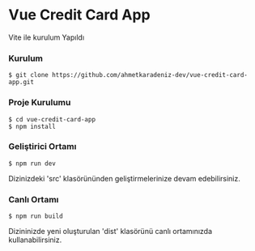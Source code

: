 # Vue Credit Card App

Vite ile kurulum Yapıldı


### Kurulum
```
$ git clone https://github.com/ahmetkaradeniz-dev/vue-credit-card-app.git
```

### Proje Kurulumu
```
$ cd vue-credit-card-app
$ npm install
```

### Geliştirici Ortamı
```
$ npm run dev
```
Dizinizdeki 'src' klasörününden geliştirmelerinize devam edebilirsiniz.

### Canlı Ortamı
```
$ npm run build
```
Dizininizde yeni oluşturulan 'dist' klasörünü canlı ortamınızda kullanabilirsiniz.